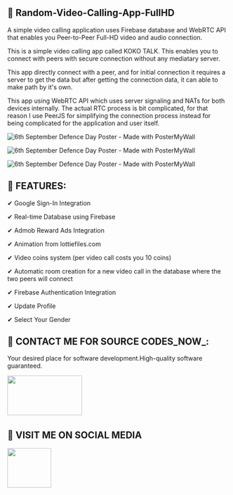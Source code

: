 ## :tada: Random-Video-Calling-App-FullHD
A simple video calling application uses Firebase database and WebRTC API that enables you Peer-to-Peer Full-HD video and audio connection.

This is a simple video calling app called KOKO TALK. This enables you to connect with peers with secure connection without any mediatary server.


This app directly connect with a peer, and for initial connection it requires a server to get the data but after getting the connection data, it can able to make path by it's own.

This app using WebRTC API which uses server signaling and NATs for both devices internally. The actual RTC process is bit complicated, for that reason I use PeerJS for simplifying the connection process instead for being complicated for the application and user itself.


![6th September Defence Day Poster - Made with PosterMyWall](https://user-images.githubusercontent.com/112378013/206837004-b75b8502-c4f1-4061-83ca-1f7ed731c8eb.png)

![6th September Defence Day Poster - Made with PosterMyWall](https://user-images.githubusercontent.com/112378013/206836543-80d0281a-ef07-42d7-a067-b6c957d6b75d.png)

![6th September Defence Day Poster - Made with PosterMyWall](https://user-images.githubusercontent.com/112378013/206836593-b7654dee-7570-4d10-8bf2-78f81899af64.png)



## :tada: FEATURES:

✔ Google Sign-In Integration

✔ Real-time Database using Firebase

✔ Admob Reward Ads Integration

✔ Animation from lottiefiles.com

✔ Video coins system (per video call costs you 10 coins)

✔ Automatic room creation for a new video call in the database where the two peers will connect

✔ Firebase Authentication Integration

✔ Update Profile

✔ Select Your Gender

## :tada: CONTACT ME FOR SOURCE CODES_NOW_:

Your desired place for software development.High-quality software guaranteed.

<a href="https://wa.link/1f2deb"><img src="https://logos-world.net/wp-content/uploads/2020/05/WhatsApp-Symbol.png" width="170" height="90" /></a>&nbsp;&nbsp;&nbsp;&nbsp;&nbsp;


## :tada: VISIT ME ON SOCIAL MEDIA

<a href="https://www.facebook.com/profile.php?id=100093770020415&mibextid=ZbWKwL"><img src="https://static-00.iconduck.com/assets.00/facebook-icon-512x512-seb542ju.png" width="100" height="90" /></a>&nbsp;&nbsp;&nbsp;&nbsp;&nbsp;


